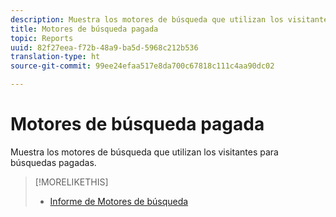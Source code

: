 ```yaml
---
description: Muestra los motores de búsqueda que utilizan los visitantes para búsquedas pagadas.
title: Motores de búsqueda pagada
topic: Reports
uuid: 82f27eea-f72b-48a9-ba5d-5968c212b536
translation-type: ht
source-git-commit: 99ee24efaa517e8da700c67818c111c4aa90dc02

---
```



# Motores de búsqueda pagada

Muestra los motores de búsqueda que utilizan los visitantes para búsquedas pagadas.

>[!MORELIKETHIS]
>
>* [Informe de Motores de búsqueda](/help/components/c-variables/dimensionslist/reports-search-engines.md)

